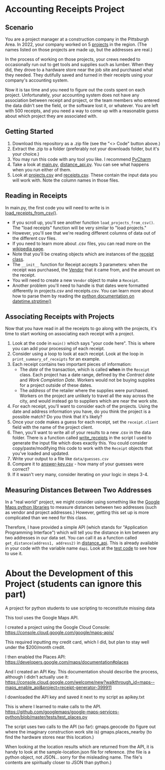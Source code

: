 # Accounting Receipts Project
## Scenario
You are a project manager at a construction company in the Pittsburgh Area. In 2022, your company worked on 5 [projects](https://github.com/plight-chatham/accounting-receipts/blob/f2152a86a58f2008982e26cdec5022053c994126/data/projects.csv#L1) in the region. (The names listed on those projects are made up, but the addresses are real.)

In the process of working on those projects, your crews needed to occasionally run out to get tools and supplies such as lumber. When they did, they drove to a hardware store near the job site and purchased what they needed. They dutifully saved and turned in their receipts using your company's accounting system.

Now it is tax time and you need to figure out the costs spent on each project. Unfortunately, your accounting system does not have any association between receipt and project, or the team members who entered the data didn't see the field, or the software lost it, or whatever. You are left with 500 receipts, and you need a way to come up with a reasonable guess about which project they are associated with.

## Getting Started
1. Download this repository as a .zip file (see the "<> Code" button above.)
2. Extract the .zip to a folder (preferably not your downloads folder, but it's your choice.)
3. You may run this code with any tool you like. I recommend [PyCharm](https://jetbrains.com/pycharm/download/)
4. Take a look at [main.py](https://github.com/plight-chatham/accounting-receipts/blob/main/main.py), [distance_api.py](https://github.com/plight-chatham/accounting-receipts/blob/main/distance_api.py). You can see what happens when you run either of them.
5. Look at [projects.csv](https://github.com/plight-chatham/accounting-receipts/blob/main/data/projects.csv) and [receipts.csv](https://github.com/plight-chatham/accounting-receipts/blob/main/data/receipts.csv). These contain the input data you will work with. Note the column names in those files.

## Reading in Receipts
In main.py, the first code you will need to write is in [load_receipts_from_csv()](https://github.com/plight-chatham/accounting-receipts/blob/0dbe25569f06c69fe1ca5bfe3f4d61c2b1eb7f9b/main.py#L57).
  * If you scroll up, you'll see another function `load_projects_from_csv()`. The "load receipts" function will be very similar to "load projects."
  * However, you'll see that we're reading different columns of data out of the different csv files.
  * If you need to learn more about .csv files, you can read more on the [wikipedia page](https://en.wikipedia.org/wiki/Comma-separated_values).
  * Note that you'll be creating objects which are instances of the [receipt class](https://github.com/plight-chatham/accounting-receipts/blob/0dbe25569f06c69fe1ca5bfe3f4d61c2b1eb7f9b/receipt_classes.py#L57).
  * The `__init__` function for Receipt accepts 3 parameters: when the receipt was purchased, the [Vendor](https://github.com/plight-chatham/accounting-receipts/blob/0dbe25569f06c69fe1ca5bfe3f4d61c2b1eb7f9b/receipt_classes.py#L32) that it came from, and the amount on the receipt.
  * You will need to create a new `Vendor` object to make a `Receipt`.
  * Another problem you'll need to handle is that dates were formatted differently in projects.csv and receipts.csv. You can learn more about how to parse them by reading the [python documentation on datetime.strptime()](https://docs.python.org/3/library/datetime.html#strftime-strptime-behavior)

## Associating Receipts with Projects
Now that you have read in all the receipts to go along with the projects, it's time to start working on associating each receipt with a project.

1. Look at the code in `main()` which says "your code here". This is where you can add your processing of each receipt.
2. Consider using a loop to look at each receipt. Look at the loop in `print_summary_of_receipts` for an example.
3. Each receipt contains two important pieces of information:
   * The *date* of the transaction, which is called **when** in the `Receipt` class. Each project has a date range, defined by the *Contract date* and *Work Completion Date*. Workers would not be buying supplies for a project outside of these dates.
   * The *address* of the retailer where the supplies were purchased. Workers on the project are unlikely to travel all the way across the city, and would instead go to suppliers which are near the work site.
4. For each receipt, you'll want to consider each of the projects. Using the date and address information you have, do you think the project is a possible match? Do you think that it's likely?
5. Once your code makes a guess for each receipt, set the `receipt.client` field with the name of the project client.
6. Then, you'll want to write all of your results to a new .csv in the data folder. There is a function called [write_receipts](https://github.com/plight-chatham/accounting-receipts/blob/252b5ef2cc67de0430f8884acf8aba39d03f1237/data/receipt-generator.py#L204) in the script I used to generate the input file which does exactly this. You could consider copy/paste/modifying this code to work with the `Receipt` objects that you've loaded and updated.
7. Write your output to a file like `data/guesses.csv`
8. Compare it to [answer-key.csv](https://github.com/plight-chatham/accounting-receipts/blob/main/data/answer-key.csv) - how many of your guesses were correct?
9. If it wasn't very many, consider iterating on your logic in steps 3-4.

## Measuring Distances Between Two Addresses
In a "real world" project, we might consider using something like the [Google Maps python libraries](https://developers.google.com/maps/web-services/client-library) to measure distances between two addresses (such as vendor and project addresses.) However, getting this set up is more complicated than we need for this class. 

Therefore, I have provided a simple API (which stands for "Application Programming Interface") which will tell you the distance in km between any two addresses in our data set. You can call it as a function called `get_distance(address1, address2)` in [distance_api](https://github.com/plight-chatham/accounting-receipts/blob/main/distance_api.py). This is already available in your code with the variable name `dapi`. Look at the [test code](https://github.com/plight-chatham/accounting-receipts/blob/252b5ef2cc67de0430f8884acf8aba39d03f1237/distance_api.py#L48) to see how to use it.



# About the Development of this Project (students can ignore this part)
A project for python students to use scripting to reconstitute missing data


This tool uses the Google Maps API.

I created a project using the Google Cloud Console:
https://console.cloud.google.com/google/maps-apis/

This required inputting my credit card, which I did, but plan to stay well under the $200/month credit.

I then enabled the Places API:
https://developers.google.com/maps/documentation#places

And I created an API Key. This documentation should describe the process, although I didn't actually use it:
https://console.cloud.google.com/welcome/new?walkthrough_id=maps--maps_enable_api&project=receipt-generator-399911

I downloaded the API key and saved it next to my script as apikey.txt

This is where I learned to make calls to the API.
https://github.com/googlemaps/google-maps-services-python/blob/master/tests/test_places.py

The script uses two calls to the API (so far):
gmaps.geocode (to figure out where the imaginary construction work site is)
gmaps.places_nearby (to find the hardware stores near this location.)

When looking at the location results which are returned from the API, it is handy to look at the sample-location.json file for reference. 
(the file is a python object, not JSON... sorry for the misleading name. The file's contents are spiritually closer to JSON than python.)
